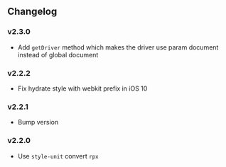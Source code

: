 ## Changelog

### v2.3.0

- Add `getDriver` method which makes the driver use param document instead of global document
### v2.2.2

- Fix hydrate style with webkit prefix in iOS 10

### v2.2.1

- Bump version

### v2.2.0

- Use `style-unit` convert `rpx`

